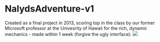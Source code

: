 # NalydsAdventure-v1
Created as a final project in 2013, scoring top in the class by our former Microsoft professor at the Univesrity of Hawaii for the rich, dynamic mechanics - made within 1 week (forgive the ugly interface):
<img src="http://i.imgur.com/nZ6PTPH.png">

